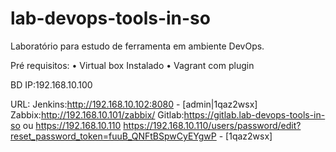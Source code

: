 # lab-devops-tools-in-so
Laboratório para estudo de ferramenta em ambiente DevOps.


Pré requisitos:
    • Virtual box Instalado
    • Vagrant com plugin
	
BD
	IP:192.168.10.100

URL:
	Jenkins:http://192.168.10.102:8080 - [admin|1qaz2wsx]
	Zabbix:http://192.168.10.101/zabbix/
	Gitlab:https://gitlab.lab-devops-tools-in-so ou https://192.168.10.110
	https://192.168.10.110/users/password/edit?reset_password_token=fuuB_QNFtBSpwCyEYgwP - [1qaz2wsx]